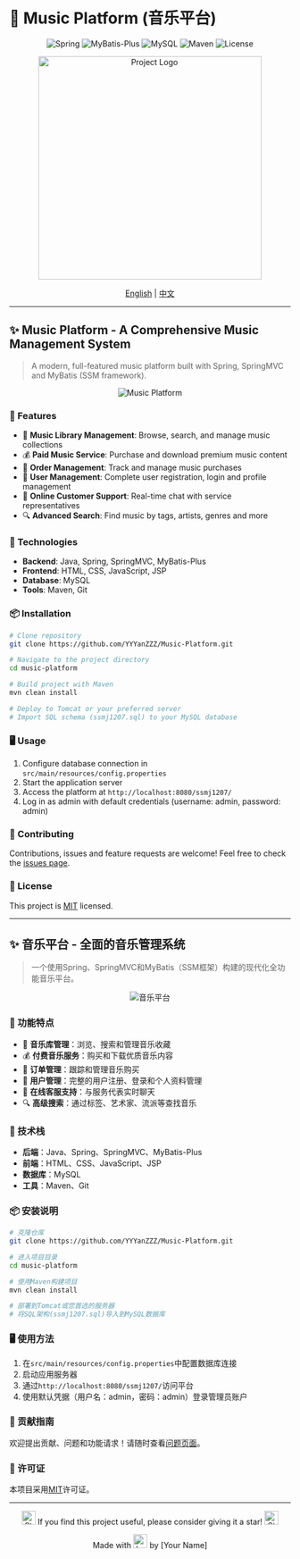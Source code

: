 # 🎵 Music Platform (音乐平台) 

<p align="center">
  <img src="https://img.shields.io/badge/Spring-5.0.0-green.svg" alt="Spring">
  <img src="https://img.shields.io/badge/MyBatis--Plus-2.3-blue.svg" alt="MyBatis-Plus">
  <img src="https://img.shields.io/badge/MySQL-5.7-orange.svg" alt="MySQL">
  <img src="https://img.shields.io/badge/Maven-3.x-red.svg" alt="Maven">
  <img src="https://img.shields.io/github/license/yourusername/music-platform?color=brightgreen" alt="License">
</p>

<p align="center">
  <img src="https://raw.githubusercontent.com/sindresorhus/awesome/main/media/logo.svg" width="400" alt="Project Logo">
</p>

<div align="center">
  
  [English](#english) | [中文](#chinese)
  
</div>

---

<a name="english"></a>
## ✨ Music Platform - A Comprehensive Music Management System

> A modern, full-featured music platform built with Spring, SpringMVC and MyBatis (SSM framework).

<p align="center">
  <img src="https://raw.githubusercontent.com/Mqxx/GitHub-Markdown/main/blockquotes/badge/light-theme/example.svg" alt="Music Platform">
</p>

### 🚀 Features

- 🎵 **Music Library Management**: Browse, search, and manage music collections
- 💰 **Paid Music Service**: Purchase and download premium music content
- 🛒 **Order Management**: Track and manage music purchases 
- 👥 **User Management**: Complete user registration, login and profile management
- 💬 **Online Customer Support**: Real-time chat with service representatives
- 🔍 **Advanced Search**: Find music by tags, artists, genres and more

### 🔧 Technologies

- **Backend**: Java, Spring, SpringMVC, MyBatis-Plus
- **Frontend**: HTML, CSS, JavaScript, JSP
- **Database**: MySQL
- **Tools**: Maven, Git

### 📦 Installation

```bash
# Clone repository
git clone https://github.com/YYYanZZZ/Music-Platform.git

# Navigate to the project directory
cd music-platform

# Build project with Maven
mvn clean install

# Deploy to Tomcat or your preferred server
# Import SQL schema (ssmj1207.sql) to your MySQL database
```

### 🖥️ Usage

1. Configure database connection in `src/main/resources/config.properties`
2. Start the application server
3. Access the platform at `http://localhost:8080/ssmj1207/`
4. Log in as admin with default credentials (username: admin, password: admin)

### 🤝 Contributing

Contributions, issues and feature requests are welcome! Feel free to check the [issues page](https://github.com/yourusername/music-platform/issues).

### 📄 License

This project is [MIT](LICENSE) licensed.

---

<a name="chinese"></a>
## ✨ 音乐平台 - 全面的音乐管理系统

> 一个使用Spring、SpringMVC和MyBatis（SSM框架）构建的现代化全功能音乐平台。

<p align="center">
  <img src="https://raw.githubusercontent.com/Mqxx/GitHub-Markdown/main/blockquotes/badge/light-theme/example.svg" alt="音乐平台">
</p>

### 🚀 功能特点

- 🎵 **音乐库管理**：浏览、搜索和管理音乐收藏
- 💰 **付费音乐服务**：购买和下载优质音乐内容
- 🛒 **订单管理**：跟踪和管理音乐购买
- 👥 **用户管理**：完整的用户注册、登录和个人资料管理
- 💬 **在线客服支持**：与服务代表实时聊天
- 🔍 **高级搜索**：通过标签、艺术家、流派等查找音乐

### 🔧 技术栈

- **后端**：Java、Spring、SpringMVC、MyBatis-Plus
- **前端**：HTML、CSS、JavaScript、JSP
- **数据库**：MySQL
- **工具**：Maven、Git

### 📦 安装说明

```bash
# 克隆仓库
git clone https://github.com/YYYanZZZ/Music-Platform.git

# 进入项目目录
cd music-platform

# 使用Maven构建项目
mvn clean install

# 部署到Tomcat或您首选的服务器
# 将SQL架构(ssmj1207.sql)导入到MySQL数据库
```

### 🖥️ 使用方法

1. 在`src/main/resources/config.properties`中配置数据库连接
2. 启动应用服务器
3. 通过`http://localhost:8080/ssmj1207/`访问平台
4. 使用默认凭据（用户名：admin，密码：admin）登录管理员账户

### 🤝 贡献指南

欢迎提出贡献、问题和功能请求！请随时查看[问题页面](https://github.com/yourusername/music-platform/issues)。

### 📄 许可证

本项目采用[MIT](LICENSE)许可证。

---

<p align="center">
  <img src="https://raw.githubusercontent.com/Tarikul-Islam-Anik/Animated-Fluent-Emojis/master/Emojis/Symbols/Star.png" width="25" height="25" alt="Star"> 
  If you find this project useful, please consider giving it a star!
  <img src="https://raw.githubusercontent.com/Tarikul-Islam-Anik/Animated-Fluent-Emojis/master/Emojis/Symbols/Star.png" width="25" height="25" alt="Star">
</p>

<p align="center">
  Made with <img src="https://raw.githubusercontent.com/Tarikul-Islam-Anik/Animated-Fluent-Emojis/master/Emojis/Smilies/Red%20Heart.png" width="25" height="25" alt="Love"> by [Your Name]
</p> 